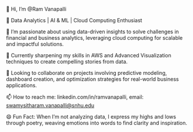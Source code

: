 👋 Hi, I’m @Ram Vanapalli

💼 Data Analytics | AI & ML | Cloud Computing Enthusiast

👀 I’m passionate about using data-driven insights to solve challenges in financial and business analytics, leveraging cloud computing for scalable and impactful solutions.

🌱 Currently sharpening my skills in AWS and Advanced Visualization techniques to create compelling stories from data.

💞️ Looking to collaborate on projects involving predictive modeling, dashboard creation, and optimization strategies for real-world business applications.

📫 How to reach me: linkedin.com/in/ramvanapalli, email: swamysitharam.vanapalli@snhu.edu

😄 Fun Fact: When I’m not analyzing data, I express my highs and lows through poetry, weaving emotions into words to find clarity and inspiration.

<!---
RamVanapalli/RamVanapalli is a ✨ special ✨ repository because its `README.md` (this file) appears on your GitHub profile.
You can click the Preview link to take a look at your changes.
--->
